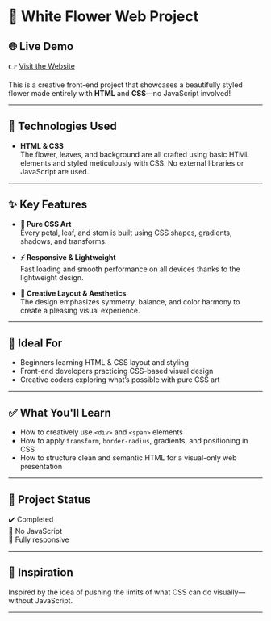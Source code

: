 # 🌸 White Flower Web Project
## 🌐 Live Demo
👉 [Visit the Website](https://whiteflower2.netlify.app/)

This is a creative front-end project that showcases a beautifully styled flower made entirely with **HTML** and **CSS**—no JavaScript involved!

---

## 🔧 Technologies Used

- **HTML & CSS**  
  The flower, leaves, and background are all crafted using basic HTML elements and styled meticulously with CSS. No external libraries or JavaScript are used.

---

## ✨ Key Features

- **🎨 Pure CSS Art**  
  Every petal, leaf, and stem is built using CSS shapes, gradients, shadows, and transforms.

- **⚡ Responsive & Lightweight**  
  Fast loading and smooth performance on all devices thanks to the lightweight design.

- **🌈 Creative Layout & Aesthetics**  
  The design emphasizes symmetry, balance, and color harmony to create a pleasing visual experience.

---

## 🎯 Ideal For

- Beginners learning HTML & CSS layout and styling  
- Front-end developers practicing CSS-based visual design  
- Creative coders exploring what’s possible with pure CSS art

---

## ✅ What You'll Learn

- How to creatively use `<div>` and `<span>` elements  
- How to apply `transform`, `border-radius`, gradients, and positioning in CSS  
- How to structure clean and semantic HTML for a visual-only web presentation

---

## 📂 Project Status

✔️ Completed  
🚫 No JavaScript  
📱 Fully responsive

---

## 🧠 Inspiration

Inspired by the idea of pushing the limits of what CSS can do visually—without JavaScript.

---
